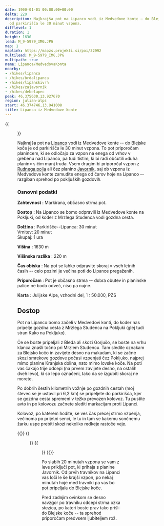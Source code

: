 ```yaml
---
date: 1900-01-01 00:00:00+00:00
delta: 220
description: Najkrajša pot na Lipanco vodi iz Medvedove konte – do Blejske koče je
  od parkirišča le 30 minut vzpona.
difflevel: 1
duration: 1
height: 1630
lead: M_9-5979_IMG.JPG
map: 1
maplink: https://mapzs.projekti.si/poi/32992
multilead: M_9-5979_IMG.JPG
multipath: true
name: Lipanca/MedvedovaKonta
nearby:
- /hikes/lipanca
- /hikes/brdalipanca
- /hikes/lipanskivrh
- /hikes/zajavornik
- /hikes/debelapec
peak: 46.375630,13.927670
region: julian-alps
start: 46.374746,13.941008
title: Lipanca iz Medvedove konte
---
```

{{<figure src="M_9-5979_IMG.JPG">}}

Najkrajša pot na [Lipanco](../) vodi iz Medvedove konte -- do Blejske koče je od parkirišča le 30 minut vzpona. To pot priporočam planincem, ki se odločajo za vzpon na enega od vrhov v grebenu nad Lipanco, pa tudi tistim, ki bi radi občutili »duha planin« s čim manj truda. Vsem drugim bi priporočal vzpon z [Rudnega polja](../rudnopolje) ali čez planino [Javornik](../javornik), saj ob vzponu iz Medvedove konte zamudite enega od čarov hoje na Lipanco -- razgiban sprehod po pokljuških gozdovih.

### Osnovni podatki

**Zahtevnost**
:   Markirana, občasno strma pot.

**Dostop**
:   Na Lipanco se bomo odpravili iz Medvedove konte na Pokljuki, od koder z Mrzlega Studenca vodi gozdna cesta.

**Dolžina**
:   Parkirišče--Lipanca: 30 minut\
    Vrnitev: 20 minut\
    Skupaj: 1 ura

**Višina**
:   1630 m

**Višinska razlika**
:   220 m

**Čas obiska**
:   Na pot se lahko odpravite skoraj v vseh letnih časih -- celo pozimi je večina poti do Lipance pregaženih.

**Priporočam**
:   Pot je občasno strma -- dobra obutev in planinske palice ne bodo odveč, niso pa nujne.

**Karta**
:   Julijske Alpe, vzhodni del, 1 : 50.000, PZS

Dostop
------

Pot na Lipanco bomo začeli v Medvedovi konti, do koder nas pripelje gozdna cesta z Mrzlega Studenca na Pokljuki (glej tudi stran Kako na Pokljuko).

Če se boste pripeljali z Bleda ali skozi Gorjušo, se boste na vrhu klanca znašli točno pri Mrzlem Studencu. Tam sledite oznakam za Blejsko kočo in zavijete desno na makadam, ki se začne skozi smrekove gozdove počasi vzpenjati čez Pokljuko, najprej mimo planine Kranjska dolina, nato mimo lovske koče. Na poti vas čakajo trije odcepi (na prvem zavijete desno, na ostalih dveh levo), ki so lepo označeni, tako da se izgubiti skoraj ne morete.

Po dobrih šestih kilometrih vožnje po gozdnih cestah (moj števec se je ustavil pri 6,2 km) se pripeljete do parkirišča, kjer se gozdna cesta spremeni v težko prevozen kolovoz. Tu pustite avto in po kolovozu začnete slediti markacijam proti Lipanci.

Kolovoz, po katerem hodite, se ves čas precej strmo vzpenja, večinoma po prijetni senci, le tu in tam se kakemu sončnemu žarku uspe prebiti skozi nekoliko redkeje rastoče veje.

{{<gallery>}}
{{<figure src="M_9-5959_IMG.JPG" caption="Začetek poti">}} {{<figure src="M_9-5968_IMG.JPG" caption="Zadnji vzpon">}}
{{</gallery>}}

Po slabih 20 minutah vzpona se vam z leve priključi pot, ki prihaja s planine Javornik. Od prvih travnikov na Lipanci vas loči le še krajši vzpon, po nekaj minutah hoje med travniki pa vas bo pot pripeljala do Blejske koče.

Pred zadnjim ovinkom se desno navzgor po travniku odcepi strma ozka stezica, po kateri boste prav tako prišli do Blejske koče -- ta sprehod priporočam predvsem ljubiteljem rož.

